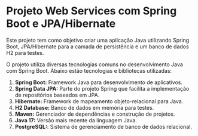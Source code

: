# Projeto Web Services com Spring Boot e JPA/Hibernate

Este projeto tem como objetivo criar uma aplicação Java utilizando Spring Boot, JPA/Hibernate para a camada de persistência e um banco de dados H2 para testes. 

O projeto utiliza diversas tecnologias comuns no desenvolvimento Java com Spring Boot. Abaixo estão tecnologias e bibliotecas utilizadas:

1. **Spring Boot:** Framework Java para desenvolvimento de aplicativos.
2. **Spring Data JPA:** Parte do projeto Spring que facilita a implementação de repositórios baseados em JPA.
3. **Hibernate:** Framework de mapeamento objeto-relacional para Java.
4. **H2 Database:** Banco de dados em memória para testes.
5. **Maven:** Gerenciador de dependências e construção de projetos.
6. **Java 17:** Versão mais recente da linguagem Java.
7. **PostgreSQL:**: Sistema de gerenciamento de banco de dados relacional.